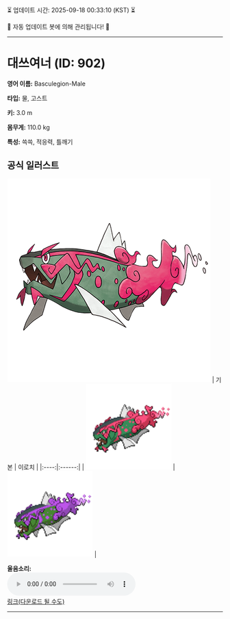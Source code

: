
⏳ 업데이트 시간: 2025-09-18 00:33:10 (KST) ⏳

🤖 자동 업데이트 봇에 의해 관리됩니다! 🤖

---

# 대쓰여너 (ID: 902)
**영어 이름:** Basculegion-Male

**타입:** 물, 고스트

**키:** 3.0 m

**몸무게:** 110.0 kg

**특성:** 쓱쓱, 적응력, 틀깨기

## 공식 일러스트
![](https://raw.githubusercontent.com/PokeAPI/sprites/master/sprites/pokemon/other/official-artwork/902.png)
| 기본 | 이로치 |
|:----:|:------:|
| <img src="https://raw.githubusercontent.com/PokeAPI/sprites/master/sprites/pokemon/902.png" width="200"> | <img src="https://raw.githubusercontent.com/PokeAPI/sprites/master/sprites/pokemon/shiny/902.png" width="200"> |

**울음소리:**<br><audio controls src="https://raw.githubusercontent.com/PokeAPI/cries/main/cries/pokemon/latest/902.ogg"></audio><br> [링크(다운로드 될 수도)](https://raw.githubusercontent.com/PokeAPI/cries/main/cries/pokemon/latest/902.ogg)


---

